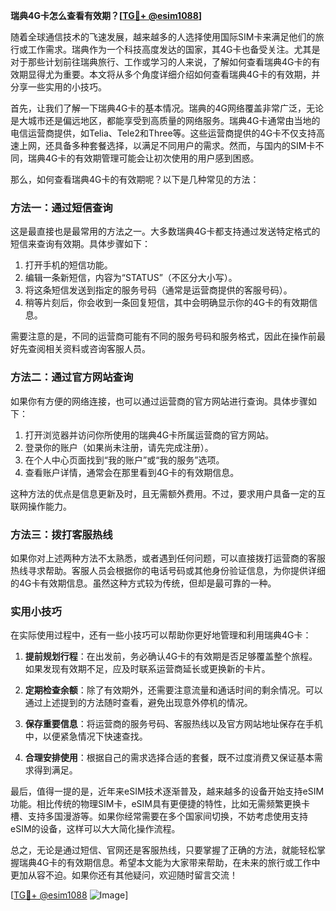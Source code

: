 **瑞典4G卡怎么查看有效期？[[TG💪+ @esim1088](https://t.me/s/esim1088)]**

随着全球通信技术的飞速发展，越来越多的人选择使用国际SIM卡来满足他们的旅行或工作需求。瑞典作为一个科技高度发达的国家，其4G卡也备受关注。尤其是对于那些计划前往瑞典旅行、工作或学习的人来说，了解如何查看瑞典4G卡的有效期显得尤为重要。本文将从多个角度详细介绍如何查看瑞典4G卡的有效期，并分享一些实用的小技巧。

首先，让我们了解一下瑞典4G卡的基本情况。瑞典的4G网络覆盖非常广泛，无论是大城市还是偏远地区，都能享受到高质量的网络服务。瑞典4G卡通常由当地的电信运营商提供，如Telia、Tele2和Three等。这些运营商提供的4G卡不仅支持高速上网，还具备多种套餐选择，以满足不同用户的需求。然而，与国内的SIM卡不同，瑞典4G卡的有效期管理可能会让初次使用的用户感到困惑。

那么，如何查看瑞典4G卡的有效期呢？以下是几种常见的方法：

### 方法一：通过短信查询

这是最直接也是最常用的方法之一。大多数瑞典4G卡都支持通过发送特定格式的短信来查询有效期。具体步骤如下：

1. 打开手机的短信功能。
2. 编辑一条新短信，内容为“STATUS”（不区分大小写）。
3. 将这条短信发送到指定的服务号码（通常是运营商提供的客服号码）。
4. 稍等片刻后，你会收到一条回复短信，其中会明确显示你的4G卡的有效期信息。

需要注意的是，不同的运营商可能有不同的服务号码和服务格式，因此在操作前最好先查阅相关资料或咨询客服人员。

### 方法二：通过官方网站查询

如果你有方便的网络连接，也可以通过运营商的官方网站进行查询。具体步骤如下：

1. 打开浏览器并访问你所使用的瑞典4G卡所属运营商的官方网站。
2. 登录你的账户（如果尚未注册，请先完成注册）。
3. 在个人中心页面找到“我的账户”或“我的服务”选项。
4. 查看账户详情，通常会在那里看到4G卡的有效期信息。

这种方法的优点是信息更新及时，且无需额外费用。不过，要求用户具备一定的互联网操作能力。

### 方法三：拨打客服热线

如果你对上述两种方法不太熟悉，或者遇到任何问题，可以直接拨打运营商的客服热线寻求帮助。客服人员会根据你的电话号码或其他身份验证信息，为你提供详细的4G卡有效期信息。虽然这种方式较为传统，但却是最可靠的一种。

### 实用小技巧

在实际使用过程中，还有一些小技巧可以帮助你更好地管理和利用瑞典4G卡：

1. **提前规划行程**：在出发前，务必确认4G卡的有效期是否足够覆盖整个旅程。如果发现有效期不足，应及时联系运营商延长或更换新的卡片。
   
2. **定期检查余额**：除了有效期外，还需要注意流量和通话时间的剩余情况。可以通过上述提到的方法随时查看，避免出现意外停机的情况。

3. **保存重要信息**：将运营商的服务号码、客服热线以及官方网站地址保存在手机中，以便紧急情况下快速查找。

4. **合理安排使用**：根据自己的需求选择合适的套餐，既不过度消费又保证基本需求得到满足。

最后，值得一提的是，近年来eSIM技术逐渐普及，越来越多的设备开始支持eSIM功能。相比传统的物理SIM卡，eSIM具有更便捷的特性，比如无需频繁更换卡槽、支持多国漫游等。如果你经常需要在多个国家间切换，不妨考虑使用支持eSIM的设备，这样可以大大简化操作流程。

总之，无论是通过短信、官网还是客服热线，只要掌握了正确的方法，就能轻松掌握瑞典4G卡的有效期信息。希望本文能为大家带来帮助，在未来的旅行或工作中更加从容不迫。如果你还有其他疑问，欢迎随时留言交流！

[[TG💪+ @esim1088](https://t.me/s/esim1088) ![Image](https://i.postimg.cc/4NQfJmqS/Snipaste-2025-05-13-00-14-12.png)]